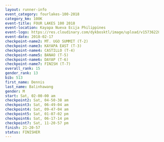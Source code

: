 ```yaml
---
layout: runner-info 
event_category: fourlakes-100-2018 
category_km: 100K 
event-title: FOUR LAKES 100 2018 
event-location: Kayapa Nueva Ecija Philippines 
event-logo: https://res.cloudinary.com/dykbosktl/image/upload/v1573622832/Logo/logo_1_hdutmh.jpg 
event-date: 2018-02-17 
checkpoint-name2: MT. UGO SUMMIT (T-2) 
checkpoint-name3: KAYAPA EAST (T-3) 
checkpoint-name4: CASTILLO (T-4) 
checkpoint-name5: BANAO (T-5) 
checkpoint-name6: DAYAP (T-6) 
checkpoint-name7: FINISH (T-7) 
overall_rank: 15
gender_rank: 13
bib: 513
first_name: Dennis
last_name: Balinhawang
gender: M
start: Sat, 02-00-00 am
checkpoint2: Sat, 04-50-38 am
checkpoint3: Sat, 06-49-04 am
checkpoint4: Sat, 09-47-04 am
checkpoint5: Sat, 01-07-02 pm
checkpoint6: Sat, 06-17-14 pm
checkpoint7: Sat, 11-20-57 pm
finish: 21-20-57
status: FINISHER
---
```

